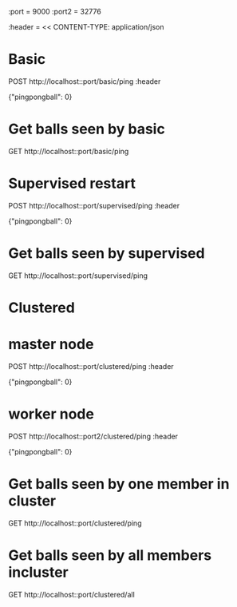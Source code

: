 :port = 9000
:port2 = 32776

:header = <<
CONTENT-TYPE: application/json
#

# Basic
POST http://localhost::port/basic/ping
:header

{"pingpongball": 0}

# Get balls seen by basic
GET http://localhost::port/basic/ping

# Supervised restart
POST http://localhost::port/supervised/ping
:header

{"pingpongball": 0}

# Get balls seen by supervised
GET http://localhost::port/supervised/ping


# Clustered
# master node
POST http://localhost::port/clustered/ping
:header

{"pingpongball": 0}

# worker node
POST http://localhost::port2/clustered/ping
:header

{"pingpongball": 0}

# Get balls seen by one member in cluster
GET http://localhost::port/clustered/ping

# Get balls seen by all members incluster
GET http://localhost::port/clustered/all
